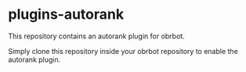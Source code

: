# plugins-autorank

This repository contains an autorank plugin for obrbot.

Simply clone this repository inside your obrbot repository to enable the autorank plugin.
